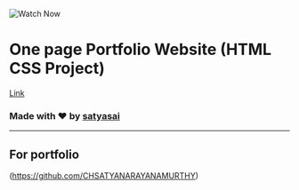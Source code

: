 ![Watch Now](./img/Design.jpg)
# One page Portfolio Website (HTML CSS Project)

[Link](https://chsatyanarayanamurthy.github.io/Portfolio/)

### Made with ❤️ by [satyasai](https://www.instagram.com/shaifarfan08/)


---

## For portfolio

(https://github.com/CHSATYANARAYANAMURTHY)
  


